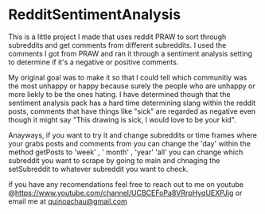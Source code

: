 # RedditSentimentAnalysis

This is a little project I made that uses reddit PRAW to sort through subreddits and get comments from different subreddits. I used the comments I got from PRAW and ran it through a sentiment analysis setting to determine if it's a negative or positive comments.

My original goal was to make it so that I could tell which communitiy was the most unhappy or happy because surely the people who are unhappy or more liekly to be the ones hating. I have determined though that the sentiment analysis pack has a hard time determining slang within the reddit posts, comments that have things like "sick" are regarded as negative even though it might say "This drawing is sick, I would love to be your kid".


Anayways, if you want to try it and change subreddits or time frames where your grabs posts and comments from you can change the 'day' within the method getPosts to 'week' , ' month' , 'year' 'all' you can change which subreddit you want to scrape by going to main and chnaging the setSubreddit to whatever subreddit you want to check.

if you have any recomendations feel free to reach out to me on youtube @https://www.youtube.com/channel/UCBCEFoPa8VRrpHyqUEXPJjg  or email me at quinoachau@gmail.com